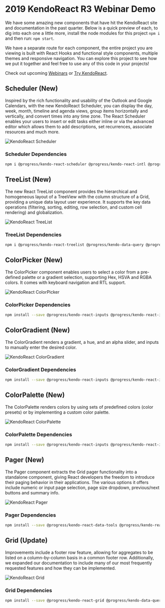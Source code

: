 # 2019 KendoReact R3 Webinar Demo

We have some amazing new components that have hit the KendoReact site and documentation in the past quarter. Below is a quick preview of each, to dig into each one a little more, install the node modules for this project `npm i` and then run: `npm start`.

We have a separate route for each component, the entire project you are viewing is built with React Hooks and functional style components, multiple themes and responsive navigation. You can explore this project to see how we put it together and feel free to use any of this code in your projects!

Check out upcoming [Webinars](https://www.telerik.com/webinars/kendo-ui/kendo-ui-r3-2019-release-webinar) or [Try KendoReact](https://www.telerik.com/download-login-v2-kendo-react-ui-b).

## Scheduler (New)

Inspired by the rich functionality and usability of the Outlook and Google Calendars, with the new KendoReact Scheduler, you can display the day, week, month, timeline and agenda views, group items horizontally and vertically, and convert times into any time zone. The React Scheduler enables your users to insert or edit tasks either inline or via the advanced editor which allows them to add descriptions, set recurrences, associate resources and much more.

![KendoReact Scheduler](https://d585tldpucybw.cloudfront.net/sfimages/default-source/default-album/kendoreact-scheduler-770px.gif?sfvrsn=6c6fd928_0)

### Scheduler Dependencies

```bash
npm i @progress/kendo-react-scheduler @progress/kendo-react-intl @progress/kendo-react-popup @progress/kendo-react-dialogs @progress/kendo-react-dateinputs @progress/kendo-react-dropdowns @progress/kendo-react-inputs @progress/kendo-react-buttons @progress/kendo-date-math
```

## TreeList (New)

The new React TreeList component provides the hierarchical and homogeneous layout of a TreeView with the column structure of a Grid, providing a unique data layout user experience. It supports the key data operations (filtering, sorting, editing, row selection, and custom cell rendering) and globalization.

![KendoReact TreeList](https://d585tldpucybw.cloudfront.net/sfimages/default-source/default-album/kendoreact-treelist_big.png?sfvrsn=25744938_0)

### TreeList Dependencies

```bash
npm i @progress/kendo-react-treelist @progress/kendo-data-query @progress/kendo-react-inputs @progress/kendo-react-intl @progress/kendo-react-dropdowns @progress/kendo-react-dateinputs
```

## ColorPicker (New)

The ColorPicker component enables users to select a color from a pre-defined palette or a gradient selection, supporting Hex, HSVA and RGBA colors. It comes with keyboard navigation and RTL support.

![KendoReact ColorPicker](https://d585tldpucybw.cloudfront.net/sfimages/default-source/default-album/kendoreact-colorpicker-770px.gif?sfvrsn=7dacb871_0)

### ColorPicker Dependencies

```bash
npm install --save @progress/kendo-react-inputs @progress/kendo-react-intl @progress/kendo-drawing
```

## ColorGradient (New)

The ColorGradient renders a gradient, a hue, and an alpha slider, and inputs to manually enter the desired color.

![KendoReact ColorGradient](https://d585tldpucybw.cloudfront.net/sfimages/default-source/default-album/kendoreact-colorgradient-770px.gif?sfvrsn=410b611d_0)

### ColorGradient Dependencies

```bash
npm install --save @progress/kendo-react-inputs @progress/kendo-react-intl @progress/kendo-drawing
```

## ColorPalette (New)

The ColorPalette renders colors by using sets of predefined colors (color presets) or by implementing a custom color palette.

![KendoReact ColorPalette](https://d585tldpucybw.cloudfront.net/sfimages/default-source/default-album/kendoreact-colorpalette-770px6d6502eb7a8946d197285fabb051a8db.gif?sfvrsn=ff7a28d2_0)

### ColorPalette Dependencies

```bash
npm install --save @progress/kendo-react-inputs @progress/kendo-react-intl @progress/kendo-drawing
```

## Pager (New)

The Pager component extracts the Grid pager functionality into a standalone component, giving React developers the freedom to introduce their paging behavior in their applications. The various options it offers include numeric or input page selection, page size dropdown, previous/next buttons and summary info.

![KendoReact Pager](https://d585tldpucybw.cloudfront.net/sfimages/default-source/default-album/kendoreact-pager.gif?sfvrsn=7e825174_0)

### Pager Dependencies

```bash
npm install --save @progress/kendo-react-data-tools @progress/kendo-react-intl
```

## Grid (Update)

Improvements include a footer row feature, allowing for aggregates to be listed on a column-by-column basis in a common footer row. Additionally, we expanded our documentation to include many of our most frequently requested features and how they can be implemented.

![KendoReact Grid](https://d585tldpucybw.cloudfront.net/sfimages/default-source/default-album/grid_big.png?sfvrsn=4a226662_0)

### Grid Dependencies

```bash
npm install --save @progress/kendo-react-grid @progress/kendo-data-query @progress/kendo-react-inputs @progress/kendo-react-intl @progress/kendo-react-dropdowns @progress/kendo-react-dateinputs @progress/kendo-drawing
```
